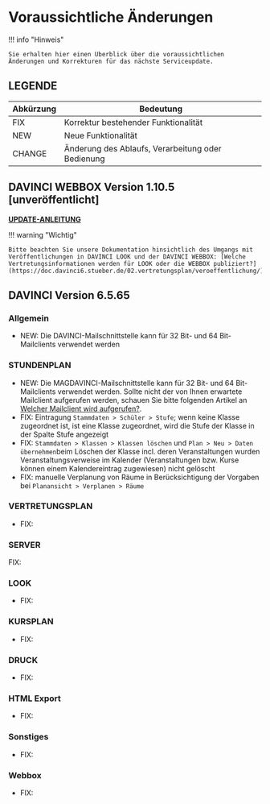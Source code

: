 # Voraussichtliche Änderungen

!!! info "Hinweis"

    Sie erhalten hier einen Überblick über die voraussichtlichen Änderungen und Korrekturen für das nächste Serviceupdate.

## LEGENDE

| Abkürzung | Bedeutung |
| --- | --- |
| FIX | Korrektur bestehender Funktionalität |
| NEW | Neue Funktionalität |
| CHANGE | Änderung des Ablaufs, Verarbeitung oder Bedienung |

## DAVINCI WEBBOX Version 1.10.5 \[unveröffentlicht\]

[**UPDATE-ANLEITUNG**](https://doc.davinci6.stueber.de/09.infoserver/update-internet-publication/infoserver-und-webbox-aktualisieren/)

!!! warning "Wichtig"

    Bitte beachten Sie unsere Dokumentation hinsichtlich des Umgangs mit Veröffentlichungen in DAVINCI LOOK und der DAVINCI WEBBOX: [Welche Vertretungsinformationen werden für LOOK oder die WEBBOX publiziert?](https://doc.davinci6.stueber.de/02.vertretungsplan/veroeffentlichung/)

## DAVINCI Version 6.5.65

### Allgemein

* NEW: Die DAVINCI-Mailschnittstelle kann für 32 Bit- und 64 Bit-Mailclients verwendet werden

### STUNDENPLAN

* NEW: Die MAGDAVINCI-Mailschnittstelle kann für 32 Bit- und 64 Bit-Mailclients verwendet werden. Sollte nicht der von Ihnen erwartete Mailclient aufgerufen werden, schauen Sie bitte folgenden Artikel an [Welcher Mailclient wird aufgerufen?](https://doc.kb.stueber.de/sonstiges/mapi2.html).
* FIX: Eintragung `Stammdaten > Schüler > Stufe`; wenn keine Klasse zugeordnet ist, ist eine Klasse zugeordnet, wird die Stufe der Klasse in der Spalte Stufe angezeigt
* FIX: `Stammdaten > Klassen > Klassen löschen` und `Plan > Neu > Daten übernehmen`beim Löschen der Klasse incl. deren Veranstaltungen wurden Veranstaltungsverweise im Kalender (Veranstaltungen bzw. Kurse können einem Kalendereintrag zugewiesen) nicht gelöscht
* FIX: manuelle Verplanung von Räume in Berücksichtigung der Vorgaben bei `Planansicht > Verplanen > Räume`

### VERTRETUNGSPLAN

* FIX: 

### SERVER

FIX: 

### LOOK

* FIX:

### KURSPLAN

* FIX:

### DRUCK

* FIX:
  
### HTML Export

* FIX:

### Sonstiges

* FIX: 

### Webbox

* FIX: 
